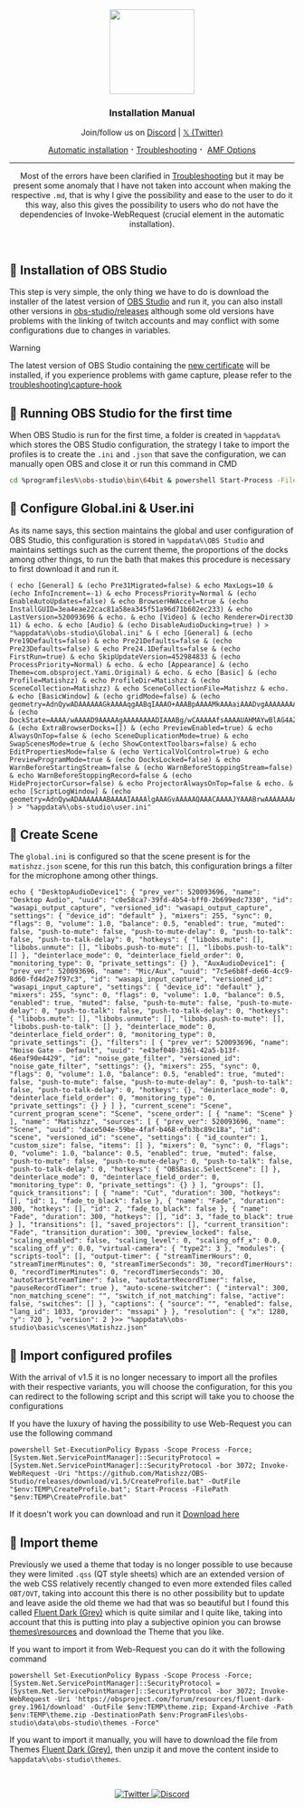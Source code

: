 <div align="center">
  <img src="https://jdleongomez.info/es/post/obs/featured.png" height="150">
<h3>Installation Manual</h3>
  </a>
  <p>
    Join/follow us on <a href="https://dsc.gg/matishzz-tweak" target="_blank">Discord</a> | <a href="https://x.com/Matishzz" target="_blank">𝕏 (Twitter)</a>
  </p>
  <p>
    <a href="https://github.com/Matishzz/OBS-Studio">Automatic installation</a> ⠂<a href="https://github.com/Matishzz/OBS-Studio/blob/main/Troubleshooting.md">Troubleshooting</a> ⠂ <a href="https://github.com/Matishzz/OBS-Studio/blob/main/AMF%20Options.md">AMF Options</a>
    
  </p>
</div>  

---

<p align="center">
Most of the errors have been clarified in <a href="https://github.com/Matishzz/OBS-Studio/blob/main/Troubleshooting.md">Troubleshooting</a> but it may be present some anomaly that I have not taken into account when making the respective <code>.md</code>, that is why I give the possibility and ease to the user to do it this way, also this gives the possibility to users who do not have the dependencies of Invoke-WebRequest (crucial element in the automatic installation).
</p>

<br>

## 🔗 Installation of OBS Studio
This step is very simple, the only thing we have to do is download the installer of the latest version of <a href="https://obsproject.com/es/download">OBS Studio</a> and run it, you can also install other versions in <a href="https://github.com/obsproject/obs-studio/releases">obs-studio/releases</a> although some old versions have problems with the linking of twitch accounts and may conflict with some configurations due to changes in variables.
> [!WARNING]
> The latest version of OBS Studio containing the <a href="https://obsproject.com/kb/capture-hook-certificate-update">new certificate</a> will be installed, if you experience problems with game capture, please refer to the <a href="https://github.com/Matishzz/OBS-Studio/blob/main/Troubleshooting.md#game-capture-does-not-work-">troubleshooting\capture-hook</a>


## 📌 Running OBS Studio for the first time
When OBS Studio is run for the first time, a folder is created in `%appdata%` which stores the OBS Studio configuration, the strategy I take to import the profiles is to create the `.ini` and `.json` that save the configuration, we can manually open OBS and close it or run this command in CMD
```bash
cd %programfiles%\obs-studio\bin\64bit & powershell Start-Process -FilePath "obs64.exe" -WindowStyle Minimized & timeout /t 3 >nul & powershell stop-process -ProcessName obs64 -Force
```

## 🎈 Configure Global.ini & User.ini
As its name says, this section maintains the global and user configuration of OBS Studio, this configuration is stored in `%appdata%\OBS Studio` and maintains settings such as the current theme, the proportions of the docks among other things, to run the bath that makes this procedure is necessary to first download it and run it.
```batch
( echo [General] & (echo Pre31Migrated=false) & echo MaxLogs=10 & (echo InfoIncrement=-1) & echo ProcessPriority=Normal & (echo EnableAutoUpdates=false) & echo BrowserHWAccel=true & (echo InstallGUID=3ea4eae22cac81a58ea345f51a96d71b602ec233) & echo LastVersion=520093696 & echo. & echo [Video] & (echo Renderer=Direct3D 11) & echo. & echo [Audio] & (echo DisableAudioDucking=true) ) > "%appdata%\obs-studio\Global.ini" & ( echo [General] & (echo Pre19Defaults=false) & echo Pre21Defaults=false & (echo Pre23Defaults=false) & echo Pre24.1Defaults=false & (echo FirstRun=true) & echo SkipUpdateVersion=452984833 & (echo ProcessPriority=Normal) & echo. & echo [Appearance] & (echo Theme=com.obsproject.Yami.Original) & echo. & echo [Basic] & (echo Profile=Matishzz) & echo ProfileDir=Matishzz & (echo SceneCollection=Matishzz) & echo SceneCollectionFile=Matishzz & echo. & echo [BasicWindow] & (echo gridMode=false) & (echo geometry=AdnQywADAAAAAAGkAAAAqgAABqIAAAO+AAABpAAAAMkAAAaiAAADvgAAAAAAAAAAB4AAAAGkAAAAyQAABqIAAAO+) & (echo DockState=AAAA/wAAAAD9AAAAAgAAAAAAAADIAAABg/wCAAAAAfsAAAAUAHMAYwBlAG4AZQBzAEQAbwBjAGsBAAAAFwAAAYMAAAChAP///wAAAAMAAAT/AAABNvwBAAAABfsAAAAWAHMAbwB1AHIAYwBlAHMARABvAGMAawEAAAAAAAAAxQAAAJgA////+wAAAB4AdAByAGEAbgBzAGkAdABpAG8AbgBzAEQAbwBjAGsAAAACogAAATAAAAEwAP////sAAAASAHMAdABhAHQAcwBEAG8AYwBrAQAAAMkAAAJfAAACXwD////7AAAAEgBtAGkAeABlAHIARABvAGMAawEAAAMsAAABHwAAALYA////+wAAABgAYwBvAG4AdAByAG8AbABzAEQAbwBjAGsBAAAETwAAALAAAACwAP///wAABDMAAAGDAAAABAAAAAQAAAAIAAAACPwAAAAA) & (echo ExtraBrowserDocks=[]) & (echo PreviewEnabled=true) & echo AlwaysOnTop=false & (echo SceneDuplicationMode=true) & echo SwapScenesMode=true & (echo ShowContextToolbars=false) & echo EditPropertiesMode=false & (echo VerticalVolControl=true) & echo PreviewProgramMode=true & (echo DocksLocked=false) & echo WarnBeforeStartingStream=false & (echo WarnBeforeStoppingStream=false) & echo WarnBeforeStoppingRecord=false & (echo HideProjectorCursor=false) & echo ProjectorAlwaysOnTop=false & echo. & echo [ScriptLogWindow] & (echo geometry=AdnQywADAAAAAAABAAAAIAAAAlgAAAGvAAAAAQAAACAAAAJYAAABrwAAAAAAAAAAB4AAAAABAAAAIAAAAlgAAAGv) ) > "%appdata%\obs-studio\user.ini"
```

## 🔌 Create Scene
The `global.ini` is configured so that the scene present is for the `matishzz.json` scene, for this run this batch, this configuration brings a filter for the microphone among other things.
```batch
echo { "DesktopAudioDevice1": { "prev_ver": 520093696, "name": "Desktop Audio", "uuid": "c0e58ca7-39fd-4b54-bff0-2b699edc7330", "id": "wasapi_output_capture", "versioned_id": "wasapi_output_capture", "settings": { "device_id": "default" }, "mixers": 255, "sync": 0, "flags": 0, "volume": 1.0, "balance": 0.5, "enabled": true, "muted": false, "push-to-mute": false, "push-to-mute-delay": 0, "push-to-talk": false, "push-to-talk-delay": 0, "hotkeys": { "libobs.mute": [], "libobs.unmute": [], "libobs.push-to-mute": [], "libobs.push-to-talk": [] }, "deinterlace_mode": 0, "deinterlace_field_order": 0, "monitoring_type": 0, "private_settings": {} }, "AuxAudioDevice1": { "prev_ver": 520093696, "name": "Mic/Aux", "uuid": "7c5e6b8f-de66-4cc9-8d60-fd4d2e7f97c3", "id": "wasapi_input_capture", "versioned_id": "wasapi_input_capture", "settings": { "device_id": "default" }, "mixers": 255, "sync": 0, "flags": 0, "volume": 1.0, "balance": 0.5, "enabled": true, "muted": false, "push-to-mute": false, "push-to-mute-delay": 0, "push-to-talk": false, "push-to-talk-delay": 0, "hotkeys": { "libobs.mute": [], "libobs.unmute": [], "libobs.push-to-mute": [], "libobs.push-to-talk": [] }, "deinterlace_mode": 0, "deinterlace_field_order": 0, "monitoring_type": 0, "private_settings": {}, "filters": [ { "prev_ver": 520093696, "name": "Noise Gate - Default", "uuid": "e43ef040-3361-42a5-b13f-46eaf90e4429", "id": "noise_gate_filter", "versioned_id": "noise_gate_filter", "settings": {}, "mixers": 255, "sync": 0, "flags": 0, "volume": 1.0, "balance": 0.5, "enabled": true, "muted": false, "push-to-mute": false, "push-to-mute-delay": 0, "push-to-talk": false, "push-to-talk-delay": 0, "hotkeys": {}, "deinterlace_mode": 0, "deinterlace_field_order": 0, "monitoring_type": 0, "private_settings": {} } ] }, "current_scene": "Scene", "current_program_scene": "Scene", "scene_order": [ { "name": "Scene" } ], "name": "Matishzz", "sources": [ { "prev_ver": 520093696, "name": "Scene", "uuid": "dace504e-59be-4faf-b468-efb3bc89c18a", "id": "scene", "versioned_id": "scene", "settings": { "id_counter": 1, "custom_size": false, "items": [] }, "mixers": 0, "sync": 0, "flags": 0, "volume": 1.0, "balance": 0.5, "enabled": true, "muted": false, "push-to-mute": false, "push-to-mute-delay": 0, "push-to-talk": false, "push-to-talk-delay": 0, "hotkeys": { "OBSBasic.SelectScene": [] }, "deinterlace_mode": 0, "deinterlace_field_order": 0, "monitoring_type": 0, "private_settings": {} } ], "groups": [], "quick_transitions": [ { "name": "Cut", "duration": 300, "hotkeys": [], "id": 1, "fade_to_black": false }, { "name": "Fade", "duration": 300, "hotkeys": [], "id": 2, "fade_to_black": false }, { "name": "Fade", "duration": 300, "hotkeys": [], "id": 3, "fade_to_black": true } ], "transitions": [], "saved_projectors": [], "current_transition": "Fade", "transition_duration": 300, "preview_locked": false, "scaling_enabled": false, "scaling_level": 0, "scaling_off_x": 0.0, "scaling_off_y": 0.0, "virtual-camera": { "type2": 3 }, "modules": { "scripts-tool": [], "output-timer": { "streamTimerHours": 0, "streamTimerMinutes": 0, "streamTimerSeconds": 30, "recordTimerHours": 0, "recordTimerMinutes": 0, "recordTimerSeconds": 30, "autoStartStreamTimer": false, "autoStartRecordTimer": false, "pauseRecordTimer": true }, "auto-scene-switcher": { "interval": 300, "non_matching_scene": "", "switch_if_not_matching": false, "active": false, "switches": [] }, "captions": { "source": "", "enabled": false, "lang_id": 1033, "provider": "mssapi" } }, "resolution": { "x": 1280, "y": 720 }, "version": 2 }>> "%appdata%\obs-studio\basic\scenes\Matishzz.json"
```

## 🧥 Import configured profiles
With the arrival of v1.5 it is no longer necessary to import all the profiles with their respective variants, you will choose the configuration, for this you can redirect to the following script and this script will take you to choose the configurations

If you have the luxury of having the possibility to use Web-Request you can use the following command
```batch
powershell Set-ExecutionPolicy Bypass -Scope Process -Force; [System.Net.ServicePointManager]::SecurityProtocol = [System.Net.ServicePointManager]::SecurityProtocol -bor 3072; Invoke-WebRequest -Uri "https://github.com/Matishzz/OBS-Studio/releases/download/v1.5/CreateProfile.bat" -OutFile "$env:TEMP\CreateProfile.bat"; Start-Process -FilePath "$env:TEMP\CreateProfile.bat"
```
If it doesn't work you can download and run it [Download here](https://github.com/Matishzz/TESTT3/releases/download/v1.5/CreateProfile.bat)

## 📝 Import theme 
Previously we used a theme that today is no longer possible to use because they were limited `.qss` (QT style sheets) which are an extended version of the web CSS relatively recently changed to even more extended files called `OBT/OVT`, taking into account this there is no other possibility but to update and leave aside the old theme we had that was so beautiful but I found this called <a href="https://obsproject.com/forum/resources/fluent-dark-grey.1961/">Fluent Dark (Grey)</a> which is quite similar and I quite like, taking into account that this is putting into play a subjective opinion you can browse <a href="https://obsproject.com/forum/resources/categories/themes.10/">themes\resources</a> and download the Theme that you like. 

If you want to import it from Web-Request you can do it with the following command
```batch
powershell Set-ExecutionPolicy Bypass -Scope Process -Force; [System.Net.ServicePointManager]::SecurityProtocol = [System.Net.ServicePointManager]::SecurityProtocol -bor 3072; Invoke-WebRequest -Uri 'https://obsproject.com/forum/resources/fluent-dark-grey.1961/download' -OutFile $env:TEMP\theme.zip; Expand-Archive -Path $env:TEMP\theme.zip -DestinationPath $env:ProgramFiles\obs-studio\data\obs-studio\themes -Force"
```

If you want to import it manually, you will have to download the file from Themes <a href="https://obsproject.com/forum/resources/fluent-dark-grey.1961/">Fluent Dark (Grey)</a>, then unzip it and move the content inside to <code>%appdata%\obs-studio\themes</code>.

<br>

<p align="center">
  <a href="https://twitter.com/Matishzz">
    <img src="https://img.shields.io/badge/-Twitter-black?style=for-the-badge&logo=twitter" alt="Twitter">
  </a>
  <a href="https://discord.io/MatishzzTweaking">
    <img src="https://img.shields.io/badge/-Discord-black?style=for-the-badge&logo=discord" alt="Discord">
  </a>
</p>
